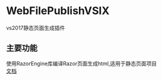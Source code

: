 ﻿# WebFilePublishVSIX
vs2017静态页面生成插件
## 主要功能
使用RazorEngine库编译Razor页面生成html,适用于静态页面项目  
[文档](https://mirrortom.date/#/wz/jiessay/mywebapicore)